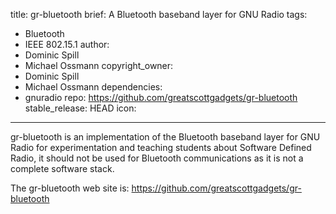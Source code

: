 title: gr-bluetooth
brief: A Bluetooth baseband layer for GNU Radio
tags:
  - Bluetooth
  - IEEE 802.15.1
author:
  - Dominic Spill
  - Michael Ossmann
copyright_owner:
  - Dominic Spill
  - Michael Ossmann
dependencies:
  - gnuradio
repo: https://github.com/greatscottgadgets/gr-bluetooth
stable_release: HEAD
icon:
---

gr-bluetooth is an implementation of the Bluetooth baseband layer for GNU Radio for experimentation and teaching students about Software Defined Radio, it should not be used for Bluetooth communications as it is not a complete software stack.

The gr-bluetooth web site is: https://github.com/greatscottgadgets/gr-bluetooth
